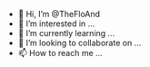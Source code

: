 - 👋 Hi, I’m @TheFloAnd
- 👀 I’m interested in ...
- 🌱 I’m currently learning ...
- 💞️ I’m looking to collaborate on ...
- 📫 How to reach me ...

<!---
TheFloAnd/TheFloAnd is a ✨ special ✨ repository because its `README.md` (this file) appears on your GitHub profile.
You can click the Preview link to take a look at your changes.
--->
